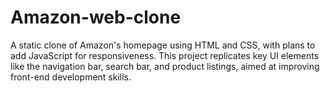 # Amazon-web-clone
A static clone of Amazon's homepage using HTML and CSS, with plans to add JavaScript for responsiveness. This project replicates key UI elements like the navigation bar, search bar, and product listings, aimed at improving front-end development skills.

